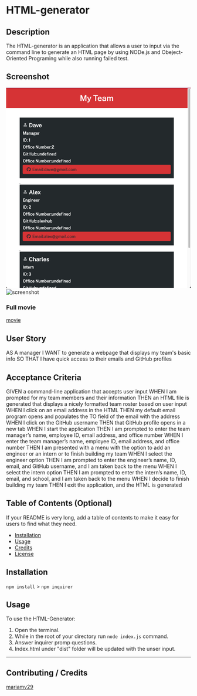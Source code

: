 # HTML-generator

## Description 
The HTML-generator is an application that allows a user to input via the command line to generate an HTML page by using NODe.js and Obeject-Oriented Programing while also running failed test. 

## Screenshot 
![screenshot](./assets/video/images/screen.jpg)
![screenshot](./assets/video//images/screenrecord.gif)


### Full movie
[movie](https://drive.google.com/file/d/1dAR8q_Tp26_1zOU5YEQoVwW3RyXXdS15/view?usp=sharing)



## User Story
AS A manager
I WANT to generate a webpage that displays my team's basic info
SO THAT I have quick access to their emails and GitHub profiles

## Acceptance Criteria
GIVEN a command-line application that accepts user input
WHEN I am prompted for my team members and their information
THEN an HTML file is generated that displays a nicely formatted team roster based on user input
WHEN I click on an email address in the HTML
THEN my default email program opens and populates the TO field of the email with the address
WHEN I click on the GitHub username
THEN that GitHub profile opens in a new tab
WHEN I start the application
THEN I am prompted to enter the team manager’s name, employee ID, email address, and office number
WHEN I enter the team manager’s name, employee ID, email address, and office number
THEN I am presented with a menu with the option to add an engineer or an intern or to finish building my team
WHEN I select the engineer option
THEN I am prompted to enter the engineer’s name, ID, email, and GitHub username, and I am taken back to the menu
WHEN I select the intern option
THEN I am prompted to enter the intern’s name, ID, email, and school, and I am taken back to the menu
WHEN I decide to finish building my team
THEN I exit the application, and the HTML is generated



## Table of Contents (Optional)

If your README is very long, add a table of contents to make it easy for users to find what they need.

* [Installation](#installation)
* [Usage](#usage)
* [Credits](#credits)
* [License](#license)


## Installation

`npm install` >
`npm inquirer` 

## Usage 

To use the HTML-Generator:
1. Open the terminal.
2. While in the root of your directory run `node index.js` command.
3. Answer inquirer promp questions.
4. Index.html under "dist" folder will be updated with the unser input.


---

## Contributing / Credits

[mariamv29](https://github.com/mariamv29/HTML-generator.git)
